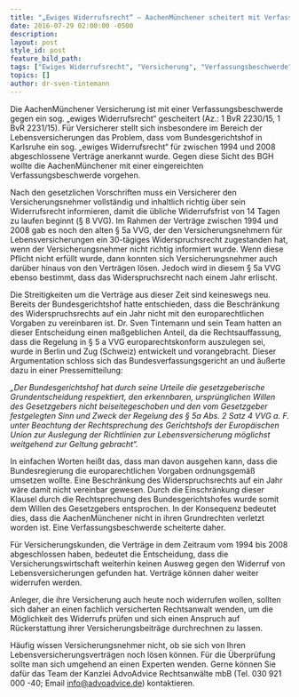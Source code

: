 ```yaml
---
title: "„Ewiges Widerrufsrecht“ – AachenMünchener scheitert mit Verfassungsbeschwerde"
date: 2016-07-29 02:00:00 -0500
description:
layout: post
style_id: post
feature_bild_path:
tags: ["Ewiges Widerrufsrecht", "Versicherung", "Verfassungsbeschwerde", "Bundesverfassungsgericht", "AdvoAdvice"]
topics: []
author: dr-sven-tintemann
---
```


Die AachenMünchener Versicherung ist mit einer Verfassungsbeschwerde gegen ein sog. „ewiges Widerrufsrecht“ gescheitert (Az.: 1 BvR 2230/15, 1 BvR 2231/15). Für Versicherer stellt sich insbesondere im Bereich der Lebensversicherungen das Problem, dass vom Bundesgerichtshof in Karlsruhe ein sog. „ewiges Widerrufsrecht“ für zwischen 1994 und 2008 abgeschlossene Verträge anerkannt wurde. Gegen diese Sicht des BGH wollte die AachenMünchener mit einer eingereichten Verfassungsbeschwerde vorgehen.

Nach den gesetzlichen Vorschriften muss ein Versicherer den Versicherungsnehmer vollständig und inhaltlich richtig über sein Widerrufsrecht informieren, damit die übliche Widerrufsfrist von 14 Tagen zu laufen beginnt (§ 8 VVG). Im Rahmen der Verträge zwischen 1994 und 2008 gab es noch den alten § 5a VVG, der den Versicherungsnehmern für Lebensversicherungen ein 30-tägiges Widerspruchsrecht zugestanden hat, wenn der Versicherungsnehmer nicht richtig informiert wurde. Wenn diese Pflicht nicht erfüllt wurde, dann konnten sich Versicherungsnehmer auch darüber hinaus von den Verträgen lösen. Jedoch wird in diesem § 5a VVG ebenso bestimmt, dass das Widerspruchsrecht nach einem Jahr erlischt.

Die Streitigkeiten um die Verträge aus dieser Zeit sind keineswegs neu. Bereits der Bundesgerichtshof hatte entschieden, dass die Beschränkung des Widerspruchsrechts auf ein Jahr nicht mit den europarechtlichen Vorgaben zu vereinbaren ist. Dr. Sven Tintemann und sein Team hatten an dieser Entscheidung einen maßgeblichen Anteil, da die Rechtsauffassung, dass die Regelung in § 5 a VVG europarechtskonform auszulegen sei, wurde in Berlin und Zug (Schweiz) entwickelt und vorangebracht. Dieser Argumentation schloss sich das Bundesverfassungsgericht an und äußerte dazu in einer Pressemitteilung:

_„Der Bundesgerichtshof hat durch seine Urteile die gesetzgeberische Grundentscheidung respektiert, den erkennbaren, ursprünglichen Willen des Gesetzgebers nicht beiseitegeschoben und den vom Gesetzgeber festgelegten Sinn und Zweck der Regelung des § 5a Abs. 2 Satz 4 VVG a. F. unter Beachtung der Rechtsprechung des Gerichtshofs der Europäischen Union zur Auslegung der Richtlinien zur Lebensversicherung möglichst weitgehend zur Geltung gebracht“._

In einfachen Worten heißt das, dass man davon ausgehen kann, dass die Bundesregierung die europarechtlichen Vorgaben ordnungsgemäß umsetzen wollte. Eine Beschränkung des Widerspruchsrechts auf ein Jahr wäre damit nicht vereinbar gewesen. Durch die Einschränkung dieser Klausel durch die Rechtsprechung des Bundesgerichtshofes wurde somit dem Willen des Gesetzgebers entsprochen. In der Konsequenz bedeutet dies, dass die AachenMünchener nicht in ihren Grundrechten verletzt worden ist. Eine Verfassungsbeschwerde scheiterte daher.

Für Versicherungskunden, die Verträge in dem Zeitraum vom 1994 bis 2008 abgeschlossen haben, bedeutet die Entscheidung, dass die Versicherungswirtschaft weiterhin keinen Ausweg gegen den Widerruf von Lebensversicherungen gefunden hat. Verträge können daher weiter widerrufen werden.

Anleger, die ihre Versicherung auch heute noch widerrufen wollen, sollten sich daher an einen fachlich versicherten Rechtsanwalt wenden, um die Möglichkeit des Widerrufs prüfen und sich einen Anspruch auf Rückerstattung ihrer Versicherungsbeiträge durchrechnen zu lassen.

Häufig wissen Versicherungsnehmer nicht, ob sie sich von Ihren Lebensversicherungsverträgen noch lösen können. Für die Überprüfung sollte man sich umgehend an einen Experten wenden. Gerne können Sie dafür das Team der Kanzlei AdvoAdvice Rechtsanwälte mbB (Tel. 030 921 000 -40; Email [info@advoadvice.de](mailto:info@advoadvice.de "Link: mailto:info@advoadvice.de")) kontaktieren.

